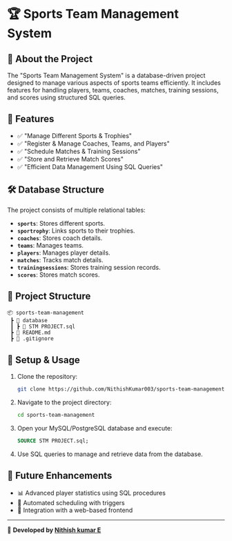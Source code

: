 # 🏆 Sports Team Management System

## 📌 About the Project
The "Sports Team Management System" is a database-driven project designed to manage various aspects of sports teams efficiently. 
It includes features for handling players, teams, coaches, matches, training sessions, and scores using structured SQL queries.

## 🚀 Features
- ✅ "Manage Different Sports & Trophies"
- ✅ "Register & Manage Coaches, Teams, and Players"
- ✅ "Schedule Matches & Training Sessions"
- ✅ "Store and Retrieve Match Scores"
- ✅ "Efficient Data Management Using SQL Queries"

## 🛠️ Database Structure
The project consists of multiple relational tables:

- **`sports`**: Stores different sports.
- **`sportrophy`**: Links sports to their trophies.
- **`coaches`**: Stores coach details.
- **`teams`**: Manages teams.
- **`players`**: Manages player details.
- **`matches`**: Tracks match details.
- **`trainingsessions`**: Stores training session records.
- **`scores`**: Stores match scores.

## 📂 Project Structure
```
📦 sports-team-management
 ┣ 📂 database
 ┃ ┣ 📜 STM PROJECT.sql
 ┣ 📜 README.md
 ┣ 📜 .gitignore
```

## 🔧 Setup & Usage
1. Clone the repository:
   ```bash
   git clone https://github.com/NithishKumar003/sports-team-management.git
   ```
2. Navigate to the project directory:
   ```bash
   cd sports-team-management
   ```
3. Open your MySQL/PostgreSQL database and execute:
   ```sql
   SOURCE STM PROJECT.sql;
   ```
4. Use SQL queries to manage and retrieve data from the database.

## 🎯 Future Enhancements
- 📊 Advanced player statistics using SQL procedures
- 📅 Automated scheduling with triggers
- 📂 Integration with a web-based frontend

---
🚀 **Developed by [Nithish kumar E](https://github.com/NithishKumar003)**
